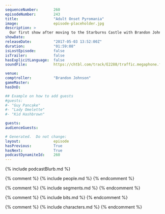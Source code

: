 ```yaml
---
sequenceNumber:       260
episodeNumber:        243
title:                "Adult Onset Pyromania"
image:                episode-placeholder.jpg
description: >
  Our first show after moving to the Starburns Castle with Brandon Johnson as the guest comptroller! Dan finds a giant surprise gift on stage then shows off his latest Minecraft creations then we hear the history of America as a rap. Featuring Dan Harmo...
showDate:             
releaseDate:          "2017-05-03 13:52:00Z"
duration:             "01:59:08"
isLostEpisode:        false
isTrailer:            false
hasExplicitLanguage:  false
soundFile:            https://chtbl.com/track/E2288/traffic.megaphone.fm/STA3847603239.mp3?updated=1596758479

venue:                
comptroller:          "Brandon Johnson"
gameMaster:           
hasDnD:               

## Example on how to add guests
#guests:
#- "Guy Pancake"
#- "Lady Omelette"
#- "Kid Hashbrown"

guests:
audienceGuests:

# Generated.  Do not change:
layout:               episode
hasPrevious:          True
hasNext:              True
podcastDynamiteId:    260
---
```


{% include podcastBlurb.md %}

{% comment %}
{% include people.md %}
{% endcomment %}

{% comment %}
{% include segments.md %}
{% endcomment %}

{% comment %}
{% include bits.md %}
{% endcomment %}

{% comment %}
{% include characters.md %}
{% endcomment %}
